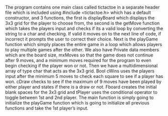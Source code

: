 The program contains one main class called tictactoe in a separate header file which is included
using #include <tictactoe.h> which has a default constructor, and 3 functions, the first is displayBoard
which displays the 3x3 grid for the player to choose from, the second is the getMove function which takes
the players input and checks if its a valid loop by converting the string to a char and checking. If valid it
moves on to the next line of code, if incorrect it prompts the user to correct their choice. Next is the
playGame function which simply places the entire game in a loop which allows players to play multiple
games after the other. We also have Private data members which are the board size, mxMoves so that the
game does not continue after 9 moves, and a minimum moves required for the program to even begin
checking if the player won or not. Then we have a multidimensional array of type char that acts as the 3x3
grid. Bool cWins uses the players input after the minimum 5 moves to check each square to see if a player
has won. cDraw checks to see if the maximum of 9 moves have been played by either player and states if
there is a draw or not. Fboard creates the initial blank spaces for the 3x3 grid and tPlayer uses the
conditional operator to toggle between 1st and 2nd player. The main function is simply going to initialize
the playGame function which is going to initialize all previous functions and take the 1st player’s input.

